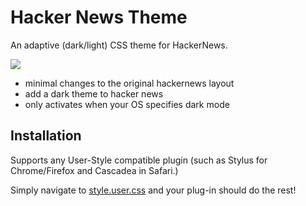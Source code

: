 # Hacker News Theme

An adaptive (dark/light) CSS theme for HackerNews.

![](screenshot.png)

- minimal changes to the original hackernews layout
- add a dark theme to hacker news
- only activates when your OS specifies dark mode

## Installation

Supports any User-Style compatible plugin (such as Stylus for Chrome/Firefox and Cascadea in Safari.)

Simply navigate to [style.user.css](https://raw.githubusercontent.com/gpmcadam/hn-theme/master/dist/style.user.css)
and your plug-in should do the rest!

